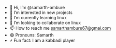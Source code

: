 - 👋 Hi, I’m @samarth-ambure
- 👀 I’m interested in new projects
- 🌱 I’m currently learning linux
- 💞️ I’m looking to collaborate on linux
- 📫 How to reach me samarthambure67@gmai.com
- 😄 Pronouns: Samarth
- ⚡ Fun fact: I am a kabbadi player 

<!---
samarth-ambure/samarth-ambure is a ✨ special ✨ repository because its `README.md` (this file) appears on your GitHub profile.
You can click the Preview link to take a look at your changes.
--->
